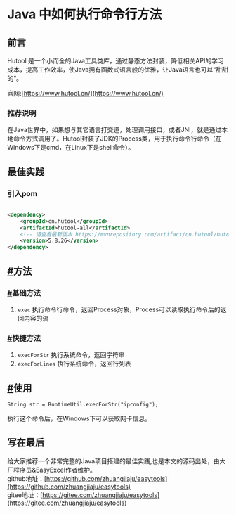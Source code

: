 # Java 中如何执行命令行方法

## 前言

Hutool 是一个小而全的Java工具类库，通过静态方法封装，降低相关API的学习成本，提高工作效率，使Java拥有函数式语言般的优雅，让Java语言也可以“甜甜的”。

官网:[https://www.hutool.cn/](https://www.hutool.cn/)

### 推荐说明

在Java世界中，如果想与其它语言打交道，处理调用接口，或者JNI，就是通过本地命令方式调用了。Hutool封装了JDK的Process类，用于执行命令行命令（在Windows下是cmd，在Linux下是shell命令）。

## 最佳实践

### 引入pom

```xml

<dependency>
    <groupId>cn.hutool</groupId>
    <artifactId>hutool-all</artifactId>
    <!-- 请查看最新版本 https://mvnrepository.com/artifact/cn.hutool/hutool-all -->
    <version>5.8.26</version>
</dependency>
```

## [#](https://doc.hutool.cn/pages/RuntimeUtil/#%E6%96%B9%E6%B3%95)方法
### [#](https://doc.hutool.cn/pages/RuntimeUtil/#%E5%9F%BA%E7%A1%80%E6%96%B9%E6%B3%95)基础方法

1. `exec` 执行命令行命令，返回Process对象，Process可以读取执行命令后的返回内容的流
### [#](https://doc.hutool.cn/pages/RuntimeUtil/#%E5%BF%AB%E6%8D%B7%E6%96%B9%E6%B3%95)快捷方法

1. `execForStr` 执行系统命令，返回字符串
2. `execForLines` 执行系统命令，返回行列表
## [#](https://doc.hutool.cn/pages/RuntimeUtil/#%E4%BD%BF%E7%94%A8)使用
```
String str = RuntimeUtil.execForStr("ipconfig");
```
执行这个命令后，在Windows下可以获取网卡信息。


## 写在最后

给大家推荐一个非常完整的Java项目搭建的最佳实践,也是本文的源码出处，由大厂程序员&EasyExcel作者维护。   
github地址：[https://github.com/zhuangjiaju/easytools](https://github.com/zhuangjiaju/easytools)   
gitee地址：[https://gitee.com/zhuangjiaju/easytools](https://gitee.com/zhuangjiaju/easytools)
